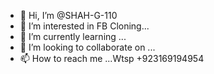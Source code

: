 - 👋 Hi, I’m @SHAH-G-110
- 👀 I’m interested in FB Cloning...
- 🌱 I’m currently learning ...
- 💞️ I’m looking to collaborate on ...
- 📫 How to reach me ...Wtsp +923169194954

<!---
SHAH-G-110/SHAH-G-110 is a ✨ special ✨ repository because its `README.md` (this file) appears on your GitHub profile.
You can click the Preview link to take a look at your changes.
--->
